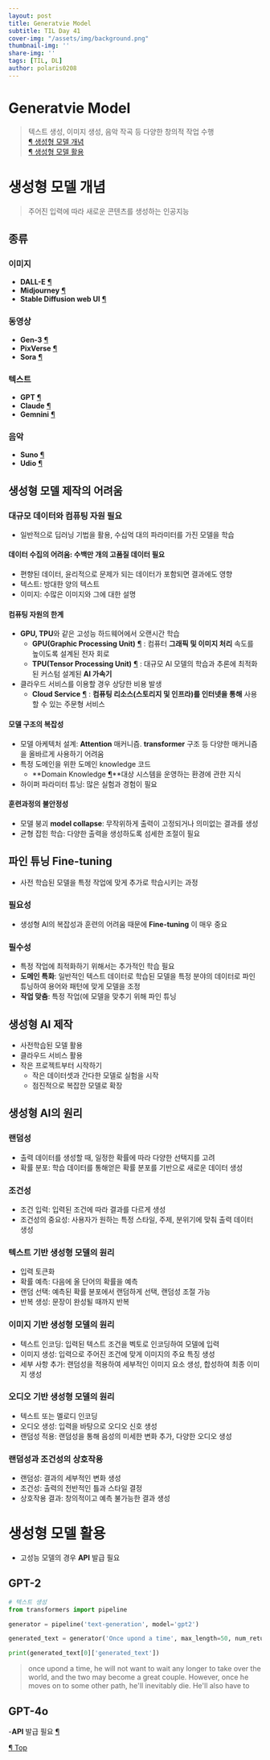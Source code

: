 ```yaml
---
layout: post
title: Generatvie Model
subtitle: TIL Day 41
cover-img: "/assets/img/background.png"
thumbnail-img: ''
share-img: ''
tags: [TIL, DL]
author: polaris0208
---
```


# Generatvie Model
> 텍스트 생성, 이미지 생성, 음악 작곡 등 다양한 창의적 작업 수행<br>
>[¶ 생성형 모델 개념](#생성형-모델-개념)<br>
>[¶ 생성형 모델 활용](#생성형-모델-활용)

# 생성형 모델 개념
> 주어진 입력에 따라 새로운 콘텐츠를 생성하는 인공지능

## 종류

### 이미지
- **DALL-E** [¶](https://openai.com/index/dall-e-3/)
- **Midjourney** [¶](https://www.midjourney.com/home)
- **Stable Diffusion web UI** [¶](https://github.com/AUTOMATIC1111/stable-diffusion-webui)
### 동영상
- **Gen-3** [¶](https://runwayml.com/research/introducing-gen-3-alpha)
- **PixVerse** [¶](https://runwayml.com/research/introducing-gen-3-alpha)
- **Sora** [¶](https://openai.com/index/sora/)
### 텍스트
- **GPT** [¶](https://openai.com/index/gpt-4/)
- **Claude** [¶](https://claude.ai/login?returnTo=%2F%3F)
- **Gemnini** [¶](https://gemini.google.com/?hl=ko)
### 음악
- **Suno** [¶](https://suno.com)
- **Udio** [¶](https://www.udio.com)


## 생성형 모델 제작의 어려움

### 대규모 데이터와 컴퓨팅 자원 필요
- 일반적으로 딥러닝 기법을 활용, 수십억 대의 파라미터를 가진 모델을 학습

#### 데이터 수집의 어려움: 수백만 개의 고품질 데이터 필요
- 편향된 데이터, 윤리적으로 문제가 되는 데이터가 포함되면 결과에도 영향
- 텍스트: 방대한 양의 텍스트
- 이미지: 수많은 이미지와 그에 대한 설명

#### 컴퓨팅 자원의 한계
- **GPU, TPU**와 같은 고성능 하드웨어에서 오랜시간 학습
  - **GPU(Graphic Processing Unit)** [¶](https://www.ibm.com/kr-ko/topics/gpu) : 컴퓨터 **그래픽 및 이미지 처리** 속도를 높이도록 설계된 전자 회로
  - **TPU(Tensor Processing Unit)** [¶](https://cloud.google.com/tpu?hl=ko) : 대규모 AI 모델의 학습과 추론에 최적화된 커스텀 설계된 **AI 가속기**
- 클라우드 서비스를 이용할 경우 상당한 비용 발생
  - **Cloud Service** [¶](https://cloud.google.com/learn/what-is-cloud-computing?hl=ko) : **컴퓨팅 리소스(스토리지 및 인프라)를 인터넷을 통해** 사용할 수 있는 주문형 서비스

#### 모델 구조의 복잡성
- 모델 아케텍처 설계: **Attention** 매커니즘. **transformer** 구조 등 다양한 매커니즘을 올바르게 사용하기 어려움
- 특정 도메인을 위한 도메인 knowledge 코드
  - **Domain Knowledge [¶](https://ko.wikipedia.org/wiki/도메인_지식#지식_포착)**대상 시스템을 운영하는 환경에 관한 지식
- 하이퍼 파라미터 튜닝: 많은 실험과 경험이 필요

#### 훈련과정의 불안정성
- 모델 붕괴 **model collapse**: 무작위하게 출력이 고정되거나 의미없는 결과를 생성
- 균형 잡힌 학습: 다양한 출력을 생성하도록 섬세한 조절이 필요

## 파인 튜닝 Fine-tuning
- 사전 학습된 모델을 특정 작업에 맞게 추가로 학습시키는 과정

### 필요성
- 생성형 AI의 복잡성과 훈련의 어려움 때문에 **Fine-tuning** 이 매우 중요

### 필수성
- 특정 작업에 최적화하기 위해서는 추가적인 학습 필요
- **도메인 특화**: 일반적인 텍스트 데이터로 학습된 모델을 특정 분야의 데이터로 파인 튜닝하여 용어와 패턴에 맞게 모델을 조정
- **작업 맞춤**: 특정 작업(에 모델을 맞추기 위해 파인 튜닝

## 생성형 AI 제작 
- 사전학습된 모델 활용
- 클라우드 서비스 활용
- 작은 프로젝트부터 시작하기
  - 작은 데이터셋과 간다한 모델로 실험을 시작
  - 점진적으로 복잡한 모델로 확장

## 생성형 AI의 원리

### 랜덤성
- 출력 데이터를 생성할 때, 일정한 확률에 따라 다양한 선택지를 고려
- 확률 분포: 학습 데이터를 통해얻은 확률 분포를 기반으로 새로운 데이터 생성

### 조건성
- 조건 입력: 입력된 조건에 따라 결과를 다르게 생성
- 조건성의 중요성: 사용자가 원하는 특정 스타일, 주제, 분위기에 맞춰 출력 데이터 생성

### 텍스트 기반 생성형 모델의 원리
- 입력 토큰화
- 확률 예측: 다음에 올 단어의 확률을 예측
- 랜덤 선택: 예측된 확률 뷴포에서 랜덤하게 선택, 랜덤성 조절 가능
- 반복 생성: 문장이 완성될 때까지 반복

### 이미지 기반 생성형 모델의 원리
- 텍스트 인코딩: 입력된 텍스트 조건을 벡토로 인코딩하여 모델에 입력
- 이미지 생성: 입력으로 주어진 조건에 맞게 이미지의 주요 특징 생성
- 세부 사항 추가: 랜덤성을 적용하여 세부적인 이미지 요소 생성, 합성하여 최종 이미지 생성

### 오디오 기반 생성형 모델의 원리
- 텍스트 또는 멜로디 인코딩
- 오디오 생성: 입력을 바탕으로 오디오 신호 생성
- 랜덤성 적용: 랜덤성을 통해 음성의 미세한 변화 추가, 다양한 오디오 생성

### 랜덤성과 조건성의 상호작용
- 랜덤성: 결과의 세부적인 변화 생성
- 조건성: 출력의 전반적인 틀과 스타일 결정
- 상호작용 결과: 창의적이고 예측 불가능한 결과 생성

# 생성형 모델 활용
- 고성능 모델의 경우 **API** 발급 필요

## GPT-2

```py
# 텍스트 생성
from transformers import pipeline

generator = pipeline('text-generation', model='gpt2')

generated_text = generator('Once upond a time', max_length=50, num_return_sequences=1)

print(generated_text[0]['generated_text'])
```

>once upond a time, he will not want to wait any longer to take over the world, and the two may become a great couple. However, once he moves on to some other path, he'll inevitably die. He'll also have to

## GPT-4o 
-**API** 발급 필요 [¶](https://www.magicaiprompts.com/docs/gpt-chatbot/openai-api-usage-guide/)

[¶ Top](#generatvie-model)